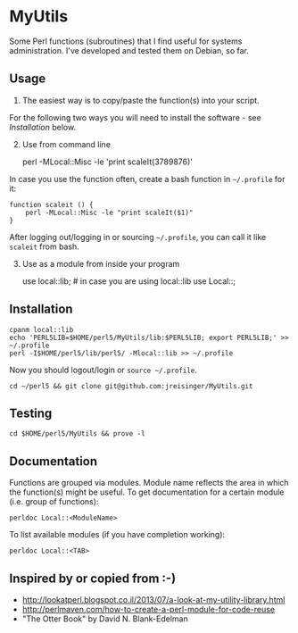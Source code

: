 MyUtils
=======

Some Perl functions (subroutines) that I find useful for systems
administration. I've developed and tested them on Debian, so far.

Usage
-----

1) The easiest way is to copy/paste the function(s) into your script.

For the following two ways you will need to install the software - see *Installation* below.

2) Use from command line

    perl -MLocal::Misc -le 'print scaleIt(3789876)'

In case you use the function often, create a bash function in `~/.profile` for
it:

    function scaleit () {
        perl -MLocal::Misc -le "print scaleIt($1)"
    }

After logging out/logging in or sourcing `~/.profile`, you can call it like
`scaleit` from bash.

3) Use as a module from inside your program

    use local::lib;  # in case you are using local::lib
    use Local::<ModuleName>;

Installation
------------

    cpanm local::lib
    echo 'PERL5LIB=$HOME/perl5/MyUtils/lib:$PERL5LIB; export PERL5LIB;' >> ~/.profile
    perl -I$HOME/perl5/lib/perl5/ -Mlocal::lib >> ~/.profile

Now you should logout/login or `source ~/.profile`.

    cd ~/perl5 && git clone git@github.com:jreisinger/MyUtils.git

Testing
-------

    cd $HOME/perl5/MyUtils && prove -l

Documentation
-------------

Functions are grouped via modules. Module name reflects the area in which the
function(s) might be useful. To get documentation for a certain module (i.e.
group of functions):

    perldoc Local::<ModuleName>

To list available modules (if you have completion working):

    perldoc Local::<TAB>

Inspired by or copied from :-)
------------------------------

* http://lookatperl.blogspot.co.il/2013/07/a-look-at-my-utility-library.html
* http://perlmaven.com/how-to-create-a-perl-module-for-code-reuse
* "The Otter Book" by David N. Blank-Edelman
